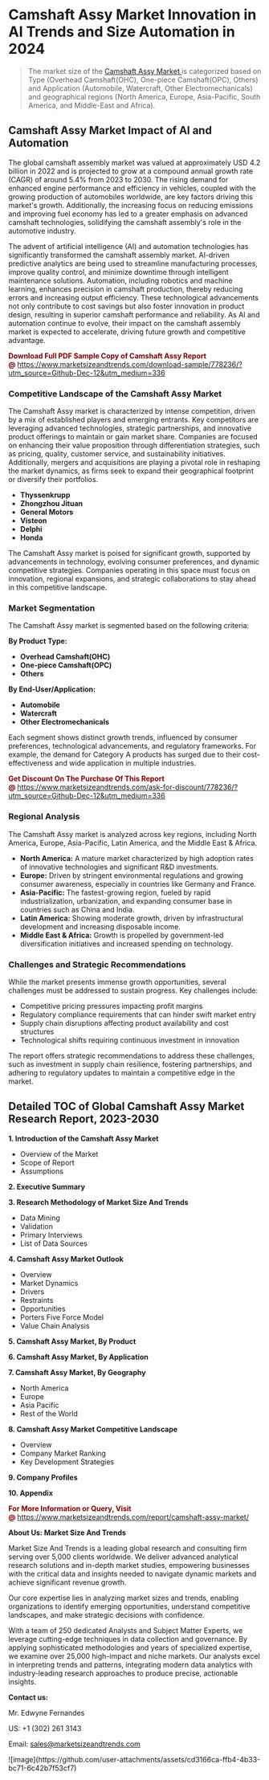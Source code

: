 <H1>Camshaft Assy Market Innovation in AI Trends and Size Automation in 2024</H1><blockquote><p>The market size of the <a href="https://www.marketsizeandtrends.com/download-sample/778236/?utm_source=Github-Dec-12&amp;utm_medium=336" target="_blank">Camshaft Assy Market </a>is categorized based on Type (Overhead Camshaft(OHC), One-piece Camshaft(OPC), Others) and Application (Automobile, Watercraft, Other Electromechanicals) and geographical regions (North America, Europe, Asia-Pacific, South America, and Middle-East and Africa).</p></blockquote><p><h2>Camshaft Assy Market Impact of AI and Automation</h2><p>The global camshaft assembly market was valued at approximately USD 4.2 billion in 2022 and is projected to grow at a compound annual growth rate (CAGR) of around 5.4% from 2023 to 2030. The rising demand for enhanced engine performance and efficiency in vehicles, coupled with the growing production of automobiles worldwide, are key factors driving this market's growth. Additionally, the increasing focus on reducing emissions and improving fuel economy has led to a greater emphasis on advanced camshaft technologies, solidifying the camshaft assembly's role in the automotive industry.</p><p>The advent of artificial intelligence (AI) and automation technologies has significantly transformed the camshaft assembly market. AI-driven predictive analytics are being used to streamline manufacturing processes, improve quality control, and minimize downtime through intelligent maintenance solutions. Automation, including robotics and machine learning, enhances precision in camshaft production, thereby reducing errors and increasing output efficiency. These technological advancements not only contribute to cost savings but also foster innovation in product design, resulting in superior camshaft performance and reliability. As AI and automation continue to evolve, their impact on the camshaft assembly market is expected to accelerate, driving future growth and competitive advantage.</p></p><p><strong><span style="color: #800000;">Download Full PDF Sample Copy of Camshaft Assy Report @</span>&nbsp;</strong><a href="https://www.marketsizeandtrends.com/download-sample/778236/?utm_source=Github-Dec-12&amp;utm_medium=336">https://www.marketsizeandtrends.com/download-sample/778236/?utm_source=Github-Dec-12&amp;utm_medium=336</a></p><h3>Competitive Landscape of the Camshaft Assy Market</h3><p>The Camshaft Assy market is characterized by intense competition, driven by a mix of established players and emerging entrants. Key competitors are leveraging advanced technologies, strategic partnerships, and innovative product offerings to maintain or gain market share. Companies are focused on enhancing their value proposition through differentiation strategies, such as pricing, quality, customer service, and sustainability initiatives. Additionally, mergers and acquisitions are playing a pivotal role in reshaping the market dynamics, as firms seek to expand their geographical footprint or diversify their portfolios.</p><p><strong><p><ul><li>Thyssenkrupp </li><li> Zhongzhou Jituan </li><li> General Motors </li><li> Visteon </li><li> Delphi </li><li> Honda</p></li></ul></p></strong></p><p>The Camshaft Assy market is poised for significant growth, supported by advancements in technology, evolving consumer preferences, and dynamic competitive strategies. Companies operating in this space must focus on innovation, regional expansions, and strategic collaborations to stay ahead in this competitive landscape.</p><h3>Market Segmentation</h3><p>The Camshaft Assy market is segmented based on the following criteria:</p><p><strong>By Product Type:</strong></p><p><strong><p><ul><li>Overhead Camshaft(OHC) </li><li> One-piece Camshaft(OPC) </li><li> Others</p></li></ul></p></strong></p><p><strong>By End-User/Application:</strong></p><p><strong><p><ul><li>Automobile </li><li> Watercraft </li><li> Other Electromechanicals</p></li></ul></p></strong></p><p>Each segment shows distinct growth trends, influenced by consumer preferences, technological advancements, and regulatory frameworks. For example, the demand for Category A products has surged due to their cost-effectiveness and wide application in multiple industries.</p><p><strong><span style="color: #800000;">Get Discount On The Purchase Of This Report @&nbsp;</span></strong><a href="https://www.marketsizeandtrends.com/ask-for-discount/778236/?utm_source=Github-Dec-12&amp;utm_medium=336">https://www.marketsizeandtrends.com/ask-for-discount/778236/?utm_source=Github-Dec-12&amp;utm_medium=336</a></p><h3>Regional Analysis</h3><p>The Camshaft Assy market is analyzed across key regions, including North America, Europe, Asia-Pacific, Latin America, and the Middle East &amp; Africa.</p><ul><li><strong>North America:</strong> A mature market characterized by high adoption rates of innovative technologies and significant R&amp;D investments.</li><li><strong>Europe:</strong> Driven by stringent environmental regulations and growing consumer awareness, especially in countries like Germany and France.</li><li><strong>Asia-Pacific:</strong> The fastest-growing region, fueled by rapid industrialization, urbanization, and expanding consumer base in countries such as China and India.</li><li><strong>Latin America:</strong> Showing moderate growth, driven by infrastructural development and increasing disposable income.</li><li><strong>Middle East &amp; Africa:</strong> Growth is propelled by government-led diversification initiatives and increased spending on technology.</li></ul><h3>Challenges and Strategic Recommendations</h3><p>While the market presents immense growth opportunities, several challenges must be addressed to sustain progress. Key challenges include:</p><ul><li>Competitive pricing pressures impacting profit margins</li><li>Regulatory compliance requirements that can hinder swift market entry</li><li>Supply chain disruptions affecting product availability and cost structures</li><li>Technological shifts requiring continuous investment in innovation</li></ul><p>The report offers strategic recommendations to address these challenges, such as investment in supply chain resilience, fostering partnerships, and adhering to regulatory updates to maintain a competitive edge in the market.</p><h2>Detailed TOC of Global Camshaft Assy Market Research Report, 2023-2030</h2><p><strong>1. Introduction of the Camshaft Assy Market</strong></p><ul><li>Overview of the Market</li><li>Scope of Report</li><li>Assumptions&nbsp;</li></ul><p><strong>2. Executive Summary</strong></p><p><strong>3. Research Methodology of <strong>Market Size And Trends</strong></strong></p><ul><li>Data Mining</li><li>Validation</li><li>Primary Interviews</li><li>List of Data Sources&nbsp;</li></ul><p><strong>4. Camshaft Assy Market Outlook</strong></p><ul><li>Overview</li><li>Market Dynamics</li><li>Drivers</li><li>Restraints</li><li>Opportunities</li><li>Porters Five Force Model</li><li>Value Chain Analysis&nbsp;</li></ul><p><strong>5. Camshaft Assy Market, By Product</strong></p><p><strong>6. Camshaft Assy Market, By Application</strong></p><p><strong>7. Camshaft Assy Market, By Geography</strong></p><ul><li>North America</li><li>Europe</li><li>Asia Pacific</li><li>Rest of the World&nbsp;</li></ul><p><strong>8. Camshaft Assy Market Competitive Landscape</strong></p><ul><li>Overview</li><li>Company Market Ranking</li><li>Key Development Strategies&nbsp;</li></ul><p><strong>9. Company Profiles</strong></p><p><strong>10. Appendix</strong></p><p><strong><span style="color: #800000;">For More Information or Query, Visit @&nbsp;</span></strong><a href="https://www.marketsizeandtrends.com/report/camshaft-assy-market/">https://www.marketsizeandtrends.com/report/camshaft-assy-market/</a></p><p></p><p><strong>About Us:&nbsp;Market Size And Trends</strong></p><p>Market Size And Trends&nbsp;is a leading global research and consulting firm serving over 5,000 clients worldwide. We deliver advanced analytical research solutions and in-depth market studies, empowering businesses with the critical data and insights needed to navigate dynamic markets and achieve significant revenue growth.</p><p>Our core expertise lies in analyzing market sizes and trends, enabling organizations to identify emerging opportunities, understand competitive landscapes, and make strategic decisions with confidence.</p><p>With a team of 250 dedicated Analysts and Subject Matter Experts, we leverage cutting-edge techniques in data collection and governance. By applying sophisticated methodologies and years of specialized expertise, we examine over 25,000 high-impact and niche markets. Our analysts excel in interpreting trends and patterns, integrating modern data analytics with industry-leading research approaches to produce precise, actionable insights.</p><p><strong>Contact us:</strong></p><p>Mr. Edwyne Fernandes</p><p>US: +1 (302) 261 3143</p><p>Email: <a href="mailto:sales@marketsizeandtrends.com">sales@marketsizeandtrends.com</a>&nbsp;</p>
![image](https://github.com/user-attachments/assets/cd3166ca-ffb4-4b33-bc71-6c42b7f53cf7)
